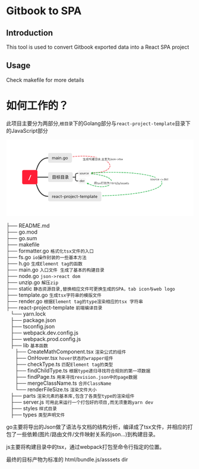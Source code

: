 # Gitbook to SPA

## Introduction

This tool is used to convert Gitbook exported data into a React SPA project

## Usage

Check makefile for more details

# 如何工作的？
此项目主要分为两部分,`根目录`下的Golang部分与`react-project-template`目录下的JavaScript部分  

![introduce](./introduce.png "introduce")


├── README.md  
├── go.mod  
├── go.sum  
├── makefile  
├── formatter.go `格式化tsx文件的入口`  
├── fs.go  `io操作封装的一些基本方法`  
├── h.go  `生成Element tag的函数`  
├── main.go  `入口文件 生成了基本的构建目录`  
├── node.go  `json->react dom`  
├── unzip.go  `解压zip`  
├── static  `静态资源目录,替换相应文件可更换生成的SPA，tab icon与web logo`  
├── template.go  `生成tsx字符串的模版文件`  
├── render.go  `根据Element tag的type渲染相应的tsx 字符串`  
├── react-project-template  `前端编译目录`   
    └── yarn.lock  
    ├── package.json  
    ├── tsconfig.json  
    ├── webpack.dev.config.js  
    ├── webpack.prod.config.js  
    ├── lib  `基本函数`  
        ├── CreateMathComponent.tsx  `渲染公式的组件`  
        ├── OnHover.tsx  `hover状态的wrapper组件`  
        ├── checkType.ts  `匹配Element tag的类型`  
        ├── findChildType.ts  `根据type递归寻找符合规则的第一项数据`  
        ├── findPage.ts  `用来寻找revision.json中的page数据`  
        ├── mergeClassName.ts  `合并ClassName`  
        └── renderFileSize.ts  `渲染文件大小`  
    ├── parts  `渲染元素的基本库,包含了各类型type的渲染组件`  
    ├── server.js  `可用此来运行一个打包好的项目,而无须重跑yarn dev`  
    ├── styles  `样式目录`  
    ├── types  `类型声明文件`  

go主要将导出的Json做了语法与文档的结构分析，编译成了tsx文件，并相应的打包了一些依赖(图片/路由文件/文件映射关系的json...)到构建目录。      

js主要将构建目录中的tsx，通过webpack打包至命令行指定的位置。  

最终的目标产物为标准的 html/bundle.js/asssets dir

